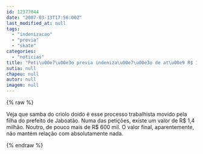 ```yaml
---
id: 12377044
date: "2007-03-13T17:56:00Z"
last_modified_at: null
tags:
  - "indenizacao"
  - "previa"
  - "skate"
categories:
  - "noticias"
title: "Peti\u00e7\u00e3o previa indeniza\u00e7\u00e3o de at\u00e9 R$ 1,4 milh\u00e3o"
sutia: null
chapeu: null
autor: null
imagem: null
---
```

{% raw %}
<p>Veja que samba do criolo doido é esse processo trabalhista movido pela filha do prefeito de Jaboatão. Numa das petições, existe um valor de R$ 1,4 milhão. Noutro, de pouco mais de R$ 600 mil. O valor final, aparentemente, não mantém relação com absolutamente nada. </p>
{% endraw %}